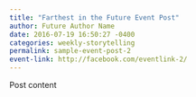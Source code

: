 ```yaml
---
title: "Farthest in the Future Event Post"
author: Future Author Name
date: 2016-07-19 16:50:27 -0400
categories: weekly-storytelling
permalink: sample-event-post-2
event-link: http://facebook.com/eventlink-2/
---
```

Post content
